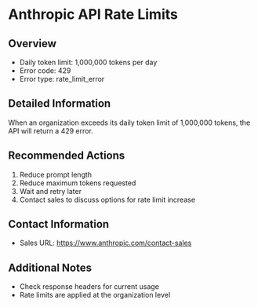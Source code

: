 # Anthropic API Rate Limits

## Overview
- Daily token limit: 1,000,000 tokens per day
- Error code: 429
- Error type: rate_limit_error

## Detailed Information
When an organization exceeds its daily token limit of 1,000,000 tokens, the API will return a 429 error.

## Recommended Actions
1. Reduce prompt length
2. Reduce maximum tokens requested
3. Wait and retry later
4. Contact sales to discuss options for rate limit increase

## Contact Information
- Sales URL: https://www.anthropic.com/contact-sales

## Additional Notes
- Check response headers for current usage
- Rate limits are applied at the organization level
